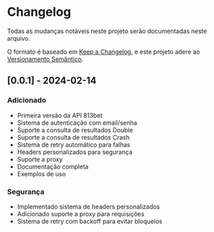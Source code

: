# Changelog

Todas as mudanças notáveis neste projeto serão documentadas neste arquivo.

O formato é baseado em [Keep a Changelog](https://keepachangelog.com/pt-BR/1.0.0/),
e este projeto adere ao [Versionamento Semântico](https://semver.org/lang/pt-BR/).

## [0.0.1] - 2024-02-14

### Adicionado
- Primeira versão da API 813bet
- Sistema de autenticação com email/senha
- Suporte a consulta de resultados Double
- Suporte a consulta de resultados Crash
- Sistema de retry automático para falhas
- Headers personalizados para segurança
- Suporte a proxy
- Documentação completa
- Exemplos de uso

### Segurança
- Implementado sistema de headers personalizados
- Adicionado suporte a proxy para requisições
- Sistema de retry com backoff para evitar bloqueios 
